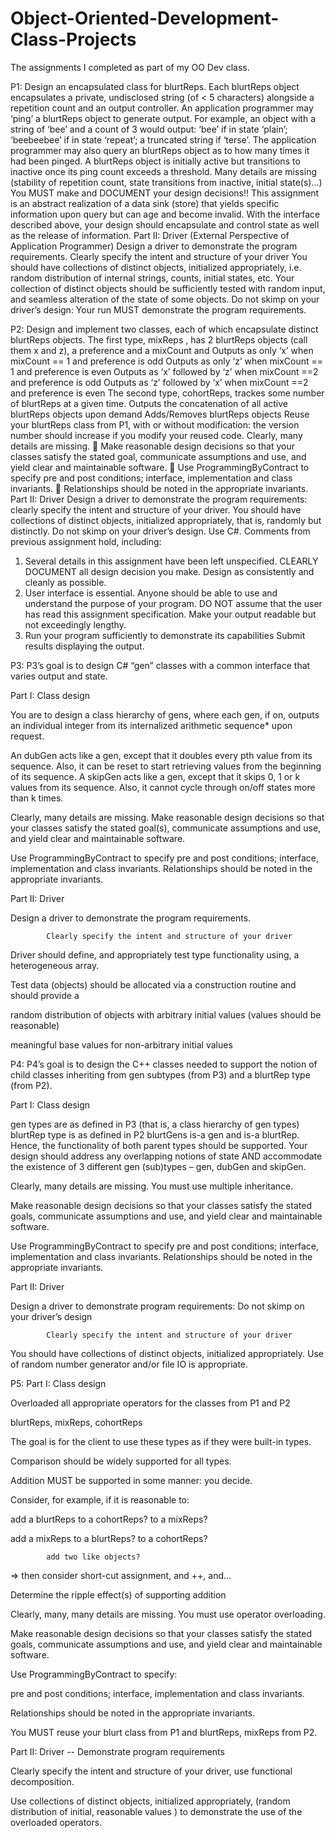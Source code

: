 # Object-Oriented-Development-Class-Projects
The assignments I completed as part of my OO Dev class.

P1:
Design an encapsulated class for
blurtReps.
Each blurtReps object encapsulates a
private, undisclosed string (of < 5 characters) alongside a repetition count and an
output controller. An application programmer may ‘ping’ a
blurtReps
object to generate output. For example, an object with a string of ‘bee’ and a count of 3
would output: ‘bee’ if in state ‘plain’; ‘beebeebee’ if in state ‘repeat’; a truncated
string if ‘terse’. The application programmer may also query an
blurtReps object as
to how many times it had been pinged. A blurtReps
object is initially active but
transitions to inactive once its ping count exceeds a threshold.
Many details are missing (stability of repetition count, state transitions from
inactive, initial state(s)...)
You MUST make and DOCUMENT your design decisions!!
This assignment is an abstract realization of a data sink (store) that yields specific
information upon query but can age and become invalid. With the interface
described above, your design should encapsulate and control state as well as the
release of information.
Part II: Driver (External Perspective of Application Programmer)
Design a driver to demonstrate the program requirements.
Clearly specify the intent and structure of your driver
You should have collections of distinct objects, initialized appropriately, i.e.
random distribution of internal strings, counts, initial states, etc.
Your collection of distinct objects should be sufficiently tested
with random input, and seamless alteration of the state of some
objects.
Do not skimp on your driver’s design: Your run MUST demonstrate the
program requirements.

P2:
Design and implement two classes, each of which encapsulate distinct
blurtReps
objects.
The first type,
mixReps
, has 2
blurtReps
objects (call them x and z), a preference and a
mixCount and
Outputs as only ‘x’ when mixCount == 1 and preference is odd
Outputs as only ‘z’ when mixCount == 1 and preference is even
Outputs as ‘x’ followed by ‘z’ when mixCount ==2 and preference is odd
Outputs as ‘z’ followed by ‘x’ when mixCount ==2 and preference is even
The second type, cohortReps, trackes some number of
blurtReps at a given time.
Outputs the concatenation of all active blurtReps
objects upon demand Adds/Removes
blurtReps objects
Reuse your blurtReps
class from P1, with or without modification: the version number
should increase if you modify your reused code.
Clearly, many details are missing.

Make reasonable design decisions so that your classes satisfy the stated goal,
communicate assumptions and use, and yield clear and maintainable software.

Use ProgrammingByContract to specify pre and post conditions; interface,
implementation and class invariants.

Relationships should be noted in the appropriate invariants.
Part II: Driver
Design a driver to demonstrate the program requirements: clearly specify the intent and
structure of your driver. You should have collections of distinct objects, initialized
appropriately, that is, randomly but distinctly. Do not skimp on your driver’s design.
Use C#. Comments from previous assignment hold, including:
1) Several details in this assignment have been left unspecified.
CLEARLY DOCUMENT all design decision you make.
Design as consistently and cleanly as possible.
2) User interface is essential.
Anyone should be able to use and understand the purpose of your program.
DO NOT assume that the user has read this assignment specification.
Make your output readable but not exceedingly lengthy.
3) Run your program sufficiently to demonstrate its capabilities
Submit results displaying the output.

P3:
P3’s goal is to design C# “gen” classes with a common interface that varies output and state. 

 

Part I: Class design

You are to design a class hierarchy of gen­s, where each gen, if on, outputs an individual integer from its internalized arithmetic sequence* upon request.

An dubGen acts like a gen, except that it doubles every pth value from its sequence. Also, it can be reset to start retrieving values from the beginning of its sequence. 
A skipGen acts like a gen, except that it skips 0, 1 or k values from its sequence. Also, it cannot cycle through on/off states more than k times. 
 

Clearly, many details are missing.  Make reasonable design decisions so that your classes satisfy the stated goal(s), communicate assumptions and use, and yield clear and maintainable software. 

 

Use ProgrammingByContract to specify pre and post conditions; interface, implementation and class invariants.  Relationships should be noted in the appropriate invariants. 

 

Part II: Driver

Design a driver to demonstrate the program requirements. 

            Clearly specify the intent and structure of your driver

Driver should define, and appropriately test type functionality using, a heterogeneous array. 

Test data (objects) should be allocated via a construction routine and should provide a

random distribution of objects with arbitrary initial values (values should be reasonable)

meaningful base values for non-arbitrary initial values

P4:
P4’s goal is to design the C++ classes needed to support the notion of child classes inheriting from gen subtypes (from P3) and a blurtRep type (from P2).  

 

Part I: Class design

gen types are as defined in P3 (that is, a class hierarchy of gen types)
blurtRep type is as defined in P2
blurtGens is-a gen and is-a blurtRep. Hence, the functionality of both parent types should be supported. Your design should address any overlapping notions of state AND accommodate the existence of 3 different gen (sub)types – gen, dubGen and skipGen.
 

Clearly, many details are missing.     You must use multiple inheritance.

Make reasonable design decisions so that your classes satisfy the stated goals, communicate assumptions and use, and yield clear and maintainable software.

 

Use ProgrammingByContract to specify pre and post conditions; interface, implementation and class invariants. Relationships should be noted in the appropriate invariants.

 

Part II: Driver

Design a driver to demonstrate program requirements: Do not skimp on your driver’s design

            Clearly specify the intent and structure of your driver

You should have collections of distinct objects, initialized appropriately. Use of random number generator and/or file IO is appropriate.

P5:
Part I: Class design

Overloaded all appropriate operators for the classes from P1 and P2

blurtReps, mixReps, cohortReps

The goal is for the client to use these types as if they were built-in types. 

 

Comparison should be widely supported for all types.

 

Addition MUST be supported in some manner: you decide.

Consider, for example, if it is reasonable to:

add a blurtReps to a cohortReps? to a mixReps?

add a mixReps to a blurtReps? to a cohortReps?

            add two like objects?

=> then consider short-cut assignment, and ++, and…

Determine the ripple effect(s) of supporting addition

 

Clearly, many, many details are missing.  You must use operator overloading.

 

Make reasonable design decisions so that your classes satisfy the stated goals, communicate assumptions and use, and yield clear and maintainable software. 

 

Use ProgrammingByContract to specify:

pre and post conditions; interface, implementation and class invariants. 

Relationships should be noted in the appropriate invariants. 

 

You MUST reuse your blurt class from P1 and blurtReps, mixReps from P2. 

 

Part II: Driver -- Demonstrate program requirements

 

Clearly specify the intent and structure of your driver, use functional decomposition.

Use collections of distinct objects, initialized appropriately, (random distribution of initial, reasonable values ) to demonstrate the use of the overloaded operators.

